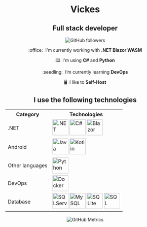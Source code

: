<h1 align="center">Vickes</h1>

<h2 align="center">Full stack developer</h2>

<div align="center">
  <img src="https://img.shields.io/github/followers/V1ck3s?color=green&logo=github" alt="GitHub followers" title="GitHub followers">
</div>

<p align="center">:office: &nbsp;I'm currently working with <strong>.NET Blazor WASM</strong></p>
<p align="center">⌨️ &nbsp;I'm using <strong>C#</strong> and <strong>Python</strong></p>
<p align="center">:seedling: &nbsp;I’m currently learning <strong>DevOps</strong></p>
<p align="center">🖥️ &nbsp;I like to <strong>Self-Host</strong></p>

<h2 align="center">I use the following technologies</h2>

<div align="center">
  <table align="center">
    <tr>
      <th>Category</th>
      <th>Technologies</th>
    </tr>
    <tr>
      <td>.NET</td>
      <td>
        <img src="https://lh3.googleusercontent.com/Gs6kFTfe9wy0kp3RvMMhCEejwohHaVUEaY9mda3aweBM9S6BLjLo7Nu4uTNNDN9gPfk=w300" alt=".NET" title=".NET" width="50" height="50">
        <img src="https://iconape.com/wp-content/png_logo_vector/c.png" alt="C#" title="C#" width="50" height="50">
        <img src="https://image.pngaaa.com/619/4842619-middle.png" alt="Blazor" title="Blazor" width="50" height="50">
      </td>
    </tr>
    <tr>
      <td>Android</td>
      <td>
        <img src="https://cdn-icons-png.flaticon.com/512/5968/5968282.png" alt="Java" title="Java" width="50" height="50">
        <img src="https://cdn.freebiesupply.com/logos/large/2x/kotlin-1-logo-png-transparent.png" alt="Kotlin" title="Kotlin" width="50" height="50">
      </td>
    </tr>
    <tr>
      <td>Other languages</td>
      <td>
        <img src="https://cdn4.iconfinder.com/data/icons/logos-and-brands/512/267_Python_logo-512.png" alt="Python" title="Python" width="50" height="50">
      </td>
    </tr>
    <tr>
      <td>DevOps</td>
      <td>
        <img src="https://logos-download.com/wp-content/uploads/2016/09/Docker_logo.png" alt="Docker" title="Docker" width="50" height="50">
      </td>
    </tr>
    <tr>
      <td>Database</td>
      <td>
        <img src="https://altyra.com/wp-content/uploads/2018/11/microsoft-sql-server-logo-png.png" alt="SQLServer" title="SQLServer" width="50" height="50">
        <img src="https://www.alouit-multimedia.com/wp-content/uploads/2012/08/mysql-logo_2800x2800_pixels1.png" alt="MySQL" title="MySQL" width="50" height="50">
        <img src="https://logos-download.com/wp-content/uploads/2018/09/SQLite_Logo.png" alt="SQLite" title="SQLite" width="50" height="50">
        <img src="https://icon-library.com/images/sql-icon/sql-icon-24.jpg" alt="SQL" title="SQL" width="50" height="50">
      </td>
    </tr>
  </table>
</div>

<div align="center">
  <img src="https://raw.githubusercontent.com/V1ck3s/V1ck3s/main/github-metrics.svg" alt="GitHub Metrics">
</div>
